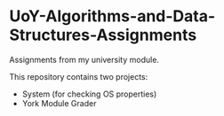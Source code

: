 # UoY-Algorithms-and-Data-Structures-Assignments

Assignments from my university module.

This repository contains two projects:
+ System (for checking OS properties)
+ York Module Grader
